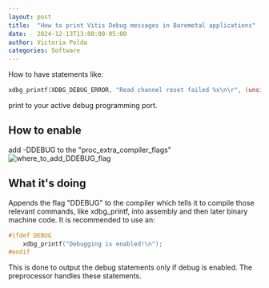 ```yaml
---
layout: post
title:  "How to print Vitis Debug messages in Baremetal applications"
date:   2024-12-13T13:00:00-05:00
author: Victoria Polda
categories: Software
---
```


How to have statements like:
```c
xdbg_printf(XDBG_DEBUG_ERROR, "Read channel reset failed %x\n\r", (unsigned int)XAxiVdma_ChannelGetStatus(RdChannel));
```
print to your active debug programming port.

## How to enable
add -DDEBUG to the "proc_extra_compiler_flags"
![where_to_add_DDEBUG_flag](..\assets\_posts\2024-12-13-How-to-print-Vitis-Debug-messages\where_to_add_DDEBUG_flag.PNG)

## What it's doing
Appends the flag "DDEBUG" to the compiler which tells it to compile those relevant commands, like xdbg_printf, into assembly and then later binary machine code. 
It is recommended to use an:
```c
#ifdef DEBUG
    xdbg_printf("Debugging is enabled!\n");
#endif
```
This is done to output the debug statements only if debug is enabled. The preprocessor handles these statements.